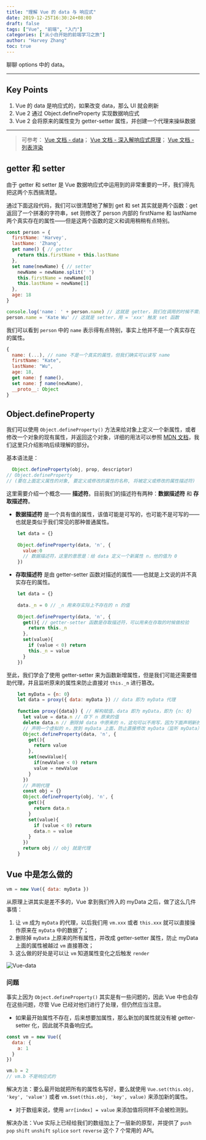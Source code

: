 ```yaml
---
title: "理解 Vue 的 data 与 响应式"
date: 2019-12-25T16:30:24+08:00
draft: false
tags: ["Vue", "前端", "入门"]
categories: ["从小白开始的前端学习之旅"]
author: "Harvey Zhang"
toc: true
---
```


聊聊 options 中的 data。

<!--more-->

---

## Key Points

1. Vue 的 data 是响应式的，如果改变 data，那么 UI 就会刷新
2. Vue 2 通过 Object.defineProperty 实现数据响应式
3. Vue 2 会将原来的属性变为 getter-setter 属性，并创建一个代理来操纵数据

---

> 可参考：
> [Vue 文档 - data](https://cn.vuejs.org/v2/api/#data)；
> [Vue 文档 - 深入解响应式原理](https://cn.vuejs.org/v2/guide/reactivity.html)；
> [Vue 文档 - 列表渲染](https://cn.vuejs.org/v2/guide/list.html#%E6%B3%A8%E6%84%8F%E4%BA%8B%E9%A1%B9)

## getter 和 setter

由于 getter 和 setter 是 Vue 数据响应式中运用到的非常重要的一环，我们得先把这两个东西搞清楚。

通过下面这段代码，我们可以很清楚地了解到 get 和 set 其实就是两个函数：get 返回了一个拼凑的字符串，set 则修改了 person 内部的 firstName 和 lastName 两个真实存在的属性——但是这两个函数的定义和调用稍稍有点特别。

```js
const person = {
  firstName: 'Harvey',
  lastName: 'Zhang',
  get name() { // getter
    return this.firstName + this.lastName
  },
  set name(newName) { // setter
    newName = newName.split(' ')
    this.firstName = newName[0] 
    this.lastName = newName[1]
  }, 
  age: 18
}

console.log('name： ' + person.name) // 这就是 getter，我们在调用的时候不需要再使用 obj.name()
person.name = 'Kate Wu' // 这就是 setter，用 = 'xxx' 触发 set 函数
```

我们可以看到 `person` 中的 `name` 表示得有点特别，事实上他并不是一个真实存在的属性。

```js
{
  name: (...), // name 不是一个真实的属性，但我们确实可以读写 name
  firstName: "Kate",
  lastName: "Wu",
  age: 18,
  get name: ƒ name(),
  set name: ƒ name(newName),
  __proto__: Object
}
```

## Object.defineProperty

我们可以使用 `Object.defineProperty()` 方法来给对象上定义一个新属性，或者修改一个对象的现有属性，并返回这个对象，详细的用法可以参照 [MDN 文档](https://developer.mozilla.org/zh-CN/docs/Web/JavaScript/Reference/Global_Objects/Object/defineProperty])，我们这里只介绍影响后续理解的部分。

基本语法是：

```js
  Object.defineProperty(obj, prop, descriptor)
// Object.defineProperty
// (要在上面定义属性的对象, 要定义或修改的属性的名称, 将被定义或修改的属性描述符)
```

这里需要介绍一个概念—— **描述符**。目前我们的描述符有两种：**数据描述符** 和 **存取描述符**。

- **数据描述符** 是一个具有值的属性，该值可能是可写的，也可能不是可写的——也就是类似于我们常见的那种普通属性。

```js
    let data = {}
    
    Object.defineProperty(data, 'n', {
      value:0
      // 数据描述符，这里的意思是：给 data 定义一个新属性 n，他的值为 0
    })
```

- **存取描述符** 是由 getter-setter 函数对描述的属性——也就是上文说的并不真实存在的属性。

```js
    let data = {}
    
    data._n = 0 // _n 用来存实际上不存在的 n 的值
    
    Object.defineProperty(data, 'n', {
      get(){ // getter-setter 函数是存取描述符，可以用来在存取的时候做校验
        return this._n
      },
      set(value){
        if (value < 0) return
        this._n = value
      }
    })
```

至此，我们学会了使用 getter-setter 来为函数新增属性，但是我们可能还需要借助代理，并且监听原来的属性来防止直接对 `this._n` 进行篡改。

```js
    let myData = {n: 0}
    let data = proxy({ data: myData }) // data 即为 myData 代理
    
    function proxy({data}) { // 解构赋值，data 即为 myData，即为 {n: 0}
      let value = data.n // 存下 n 原来的值
      delete data.n // 删除掉 data 中原来的 n，这句可以不用写，因为下面声明新的虚拟 n 的时候会删掉之前的
      // 声明一个虚拟的 n，放到 myData 上面，防止直接修改 myData（监听 myData）
      Object.defineProperty(data, 'n', {
        get(){
          return value
        },
        set(newValue){
          if(newValue < 0) return
          value = newValue
        }
      })
      // 声明代理
      const obj = {}
      Object.defineProperty(obj, 'n', {
        get(){
          return data.n
        }
        set(value){
          if (value < 0) return
          data.n = value
        }
      })
      return obj // obj 就是代理
    }
```

## Vue 中是怎么做的

```js
vm = new Vue({ data: myData })
```

从原理上讲其实是差不多的，Vue 拿到我们传入的 myData 之后，做了这么几件事情：

1. 让 `vm` 成为 `myData` 的代理，以后我们用 `vm.xxx` 或者 `this.xxx` 就可以直接操作原来在 `myData` 中的数据了；
2. 删除掉 `myData` 上原来的所有属性，并改成 getter-setter 属性，防止 myData 上面的属性被越过 `vm` 直接篡改；
3. 这么做的好处是可以让 `vm` 知道属性变化之后触发 `render`

![Vue-data](https://cn.vuejs.org/images/data.png)

### 问题

事实上因为 `Object.defineProperty()` 其实是有一些问题的，因此 Vue 中也会存在这些问题，尽管 Vue 已经对他们进行了处理，但仍然应当注意。

- 如果最开始属性不存在，后来想要加属性，那么新加的属性就没有被 getter-setter 化，因此就不具备响应式。

```js
const vm = new Vue({
  data: {
    a: 1
  }
})

vm.b = 2
// vm.b 不是响应式的
```

解决方法：要么最开始就把所有的属性名写好，要么就使用 `Vue.set(this.obj, 'key', 'value')` 或者 `vm.$set(this.obj, 'key', value)` 来添加新的属性。

- 对于数组来说，使用 `arr[index] = value` 来添加值将同样不会被检测到。

解决办法：Vue 实际上已经给我们的数组加上了一层新的原型，并提供了 `push` `pop` `shift` `unshift` `splice` `sort` `reverse` 这个 7 个常用的 API。